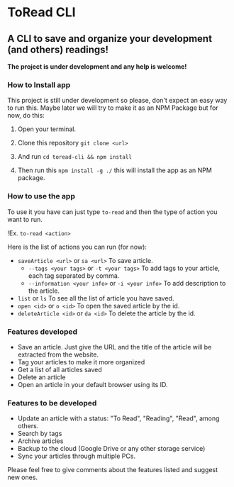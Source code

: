# ToRead CLI

## A CLI to save and organize your development (and others) readings!

**The project is under development and any help is welcome!**

### How to Install app

This project is still under development so please, don't expect an easy way to run this. Maybe later we will try to make it as an NPM Package but for now, do this:

1. Open your terminal.

2. Clone this repository
   `git clone <url>`

3. And run `cd toread-cli && npm install`

4. Then run this `npm install -g ./` this will install the app as an NPM package.

### How to use the app

To use it you have can just type `to-read` and then the type of action you want to run.

!Ex. `to-read <action>`

Here is the list of actions you can run (for now):

- `saveArticle <url>` or `sa <url>` To save article.
  - `--tags <your tags>` or `-t <your tags>` To add tags to your article, each tag separated by comma.
  - `--information <your info>` or `-i <your info>` To add description to the article.
- `list` or `ls`
  To see all the list of article you have saved.
- `open <id>` or `o <id>`
  To open the saved article by the id.
- `deleteArticle <id>` or `da <id>`
  To delete the article by the id.

### Features developed

- Save an article. Just give the URL and the title of the article will be extracted from the website.
- Tag your articles to make it more organized
- Get a list of all articles saved
- Delete an article
- Open an article in your default browser using its ID.

### Features to be developed

- Update an article with a status: "To Read", "Reading", "Read", among others.
- Search by tags
- Archive articles
- Backup to the cloud (Google Drive or any other storage service)
- Sync your articles through multiple PCs.

Please feel free to give comments about the features listed and suggest new ones.
